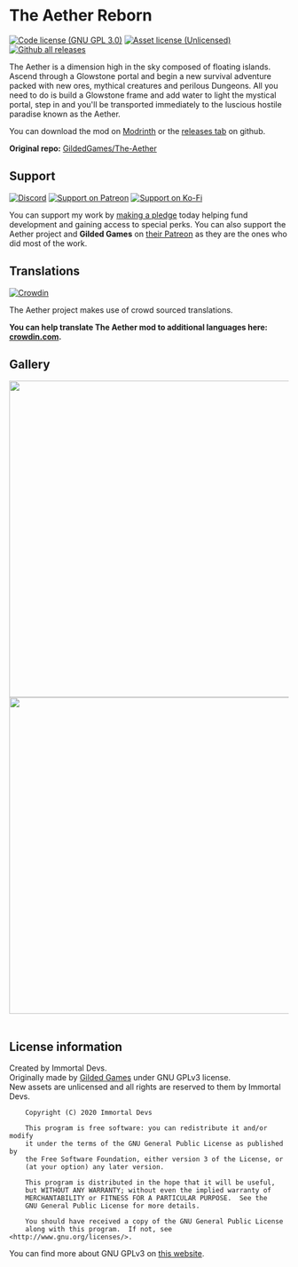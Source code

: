 # The Aether Reborn
[![Code license (GNU GPL 3.0)](https://img.shields.io/badge/code%20license-GNU%20GPLv3-green.svg?style=flat)](https://www.gnu.org/licenses/gpl-3.0.en.html)
[![Asset license (Unlicensed)](https://img.shields.io/badge/assets%20license-All%20Rights%20Reserved-red.svg?style=flat)](https://creativecommons.org/licenses/by-sa/4.0/)
[![Github all releases](https://img.shields.io/github/downloads/kalucky0/The-Aether/total.svg?logoColor=FFFFFF&logo=github)](https://github.com/kalucky0/The-Aether/releases/)

The Aether is a dimension high in the sky composed of floating islands. Ascend through a Glowstone portal and begin a new survival adventure packed with new ores, mythical creatures and perilous Dungeons. All you need to do is build a Glowstone frame and add water to light the mystical portal, step in and you'll be transported immediately to the luscious hostile paradise known as the Aether.

You can download the mod on [Modrinth](https://modrinth.com/mod/aether) or the [releases tab](https://github.com/kalucky0/The-Aether/releases) on github.

**Original repo:** [GildedGames/The-Aether](https://gitea.gildedgames.com/GildedGames/The-Aether)

## Support
[![Discord](https://img.shields.io/discord/770691727568404521.svg?logoColor=FFFFFF&logo=discord&color=7289DA)](https://discord.com/invite/wmMa47n)
[![Support on Patreon](https://img.shields.io/badge/Support%20on-Patreon-orange?logoColor=FFFFFF&logo=patreon)](https://www.patreon.com/kalucky0)
[![Support on Ko-Fi](https://img.shields.io/badge/Support%20on-Ko--Fi-blue?logoColor=FFFFFF&logo=ko-fi)](https://ko-fi.com/kalucky0)

You can support my work by [making a pledge](https://www.patreon.com/kalucky0) today helping fund development and gaining access to special perks. You can also support the Aether project and **Gilded Games** on [their Patreon](https://www.patreon.com/GildedGames) as they are the ones who did most of the work.

## Translations
[![Crowdin](https://badges.crowdin.net/aether/localized.svg)](https://crowdin.com/project/aether)

The Aether project makes use of crowd sourced translations. 

**You can help translate The Aether mod to additional languages here: [crowdin.com](https://crowdin.com/project/aether).**

## Gallery

<img src="https://i.imgur.com/Rt0E0y4.jpg" width="570">
<br>
<img src="https://i.imgur.com/Ync6Nwh.jpg"  width="570">
</center>
<br><br>

## License information
Created by Immortal Devs.\
Originally made by [Gilded Games](https://gildedgames.com/) under GNU GPLv3 license.\
New assets are unlicensed and all rights are reserved to them by Immortal Devs.

```
    Copyright (C) 2020 Immortal Devs

    This program is free software: you can redistribute it and/or modify
    it under the terms of the GNU General Public License as published by
    the Free Software Foundation, either version 3 of the License, or
    (at your option) any later version.

    This program is distributed in the hope that it will be useful,
    but WITHOUT ANY WARRANTY; without even the implied warranty of
    MERCHANTABILITY or FITNESS FOR A PARTICULAR PURPOSE.  See the
    GNU General Public License for more details.

    You should have received a copy of the GNU General Public License
    along with this program.  If not, see <http://www.gnu.org/licenses/>.
```
You can find more about GNU GPLv3 on [this website](https://www.gnu.org/licenses/gpl-3.0.en.html).
